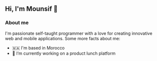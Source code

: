 ## Hi, I'm Mounsif 👋

### About me
I'm passionate self-taught programmer with a love for creating innovative web and mobile applications. Some more facts about me:

- 🇲🇦 I'm based in Morocco
- 🔭 I’m currently working on a product lunch platform

<!--
**monsef123/monsef123** is a ✨ _special_ ✨ repository because its `README.md` (this file) appears on your GitHub profile.

Here are some ideas to get you started:

- 🔭 I’m currently working on ...
- 🌱 I’m currently learning ...
- 👯 I’m looking to collaborate on ...
- 🤔 I’m looking for help with ...
- 💬 Ask me about ...
- 📫 How to reach me: ...
- 😄 Pronouns: ...
- ⚡ Fun fact: ...
-->
